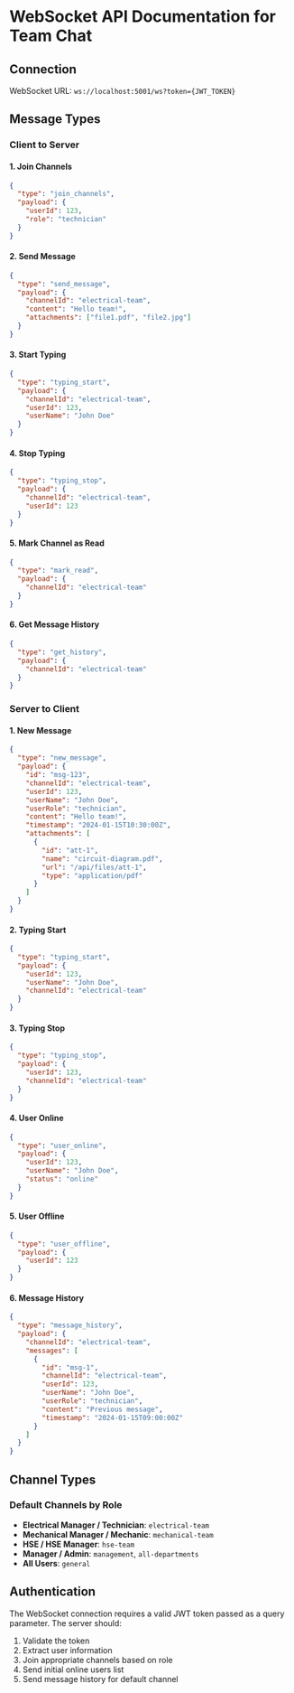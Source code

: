 # WebSocket API Documentation for Team Chat

## Connection

WebSocket URL: `ws://localhost:5001/ws?token={JWT_TOKEN}`

## Message Types

### Client to Server

#### 1. Join Channels
```json
{
  "type": "join_channels",
  "payload": {
    "userId": 123,
    "role": "technician"
  }
}
```

#### 2. Send Message
```json
{
  "type": "send_message",
  "payload": {
    "channelId": "electrical-team",
    "content": "Hello team!",
    "attachments": ["file1.pdf", "file2.jpg"]
  }
}
```

#### 3. Start Typing
```json
{
  "type": "typing_start",
  "payload": {
    "channelId": "electrical-team",
    "userId": 123,
    "userName": "John Doe"
  }
}
```

#### 4. Stop Typing
```json
{
  "type": "typing_stop",
  "payload": {
    "channelId": "electrical-team",
    "userId": 123
  }
}
```

#### 5. Mark Channel as Read
```json
{
  "type": "mark_read",
  "payload": {
    "channelId": "electrical-team"
  }
}
```

#### 6. Get Message History
```json
{
  "type": "get_history",
  "payload": {
    "channelId": "electrical-team"
  }
}
```

### Server to Client

#### 1. New Message
```json
{
  "type": "new_message",
  "payload": {
    "id": "msg-123",
    "channelId": "electrical-team",
    "userId": 123,
    "userName": "John Doe",
    "userRole": "technician",
    "content": "Hello team!",
    "timestamp": "2024-01-15T10:30:00Z",
    "attachments": [
      {
        "id": "att-1",
        "name": "circuit-diagram.pdf",
        "url": "/api/files/att-1",
        "type": "application/pdf"
      }
    ]
  }
}
```

#### 2. Typing Start
```json
{
  "type": "typing_start",
  "payload": {
    "userId": 123,
    "userName": "John Doe",
    "channelId": "electrical-team"
  }
}
```

#### 3. Typing Stop
```json
{
  "type": "typing_stop",
  "payload": {
    "userId": 123,
    "channelId": "electrical-team"
  }
}
```

#### 4. User Online
```json
{
  "type": "user_online",
  "payload": {
    "userId": 123,
    "userName": "John Doe",
    "status": "online"
  }
}
```

#### 5. User Offline
```json
{
  "type": "user_offline",
  "payload": {
    "userId": 123
  }
}
```

#### 6. Message History
```json
{
  "type": "message_history",
  "payload": {
    "channelId": "electrical-team",
    "messages": [
      {
        "id": "msg-1",
        "channelId": "electrical-team",
        "userId": 123,
        "userName": "John Doe",
        "userRole": "technician",
        "content": "Previous message",
        "timestamp": "2024-01-15T09:00:00Z"
      }
    ]
  }
}
```

## Channel Types

### Default Channels by Role

- **Electrical Manager / Technician**: `electrical-team`
- **Mechanical Manager / Mechanic**: `mechanical-team`
- **HSE / HSE Manager**: `hse-team`
- **Manager / Admin**: `management`, `all-departments`
- **All Users**: `general`

## Authentication

The WebSocket connection requires a valid JWT token passed as a query parameter. The server should:
1. Validate the token
2. Extract user information
3. Join appropriate channels based on role
4. Send initial online users list
5. Send message history for default channel